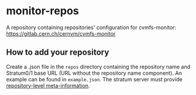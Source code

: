 # monitor-repos
A repository containing repositories' configuration for cvmfs-monitor: https://gitlab.cern.ch/cernvm/cvmfs-monitor

## How to add your repository

Create a .json file in the `repos` directory containing the repository name and Stratum0/1 base URL (URL without the repository name component). An example can be found in `example.json`. 
The stratum server must provide [repository-level meta-information](https://cvmfs.readthedocs.io/en/stable/cpt-servermeta.html#repository-specific-meta-information).
